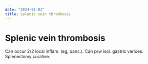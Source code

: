 ```yaml
---
date: "2024-01-01"
title: Splenic vein thrombosis
---
```


# Splenic vein thrombosis

Can occur 2/2 local inflam. (eg, panc.). Can p/w isol. gastric varices. Splenectomy curative.
